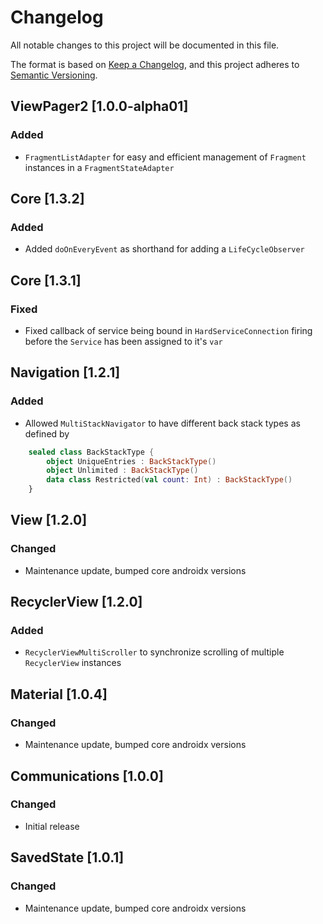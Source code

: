 # Changelog

All notable changes to this project will be documented in this file.

The format is based on [Keep a Changelog](https://keepachangelog.com/en/1.0.0/),
and this project adheres to [Semantic Versioning](https://semver.org/spec/v2.0.0.html).

## ViewPager2 [1.0.0-alpha01]

### Added

- `FragmentListAdapter` for easy and efficient management of `Fragment` instances in a `FragmentStateAdapter`

## Core [1.3.2]

### Added

- Added `doOnEveryEvent` as shorthand for adding a `LifeCycleObserver`

## Core [1.3.1]

### Fixed

- Fixed callback of service being bound in `HardServiceConnection` firing before the `Service` has been assigned to it's `var`

## Navigation [1.2.1]

### Added

- Allowed `MultiStackNavigator` to have different back stack types as defined by
``` kotlin
    sealed class BackStackType {
        object UniqueEntries : BackStackType()
        object Unlimited : BackStackType()
        data class Restricted(val count: Int) : BackStackType()
    }
```

## View [1.2.0]

### Changed

- Maintenance update, bumped core androidx versions

## RecyclerView [1.2.0]

### Added

- `RecyclerViewMultiScroller` to synchronize scrolling of multiple `RecyclerView` instances

## Material [1.0.4]

### Changed

- Maintenance update, bumped core androidx versions

## Communications [1.0.0]

### Changed

- Initial release

## SavedState [1.0.1]

### Changed

- Maintenance update, bumped core androidx versions